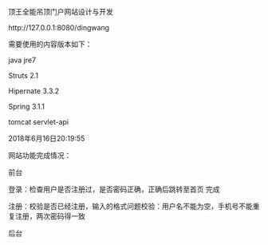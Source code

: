 ﻿<p>
顶王全能吊顶门户网站设计与开发<p>
http://127.0.0.1:8080/dingwang<p>
</p>
<p>
需要使用的内容版本如下：<p>
java jre7<p>
Struts 2.1<p>
Hipernate 3.3.2<p>
Spring 3.1.1<p>
tomcat servlet-api<p>
</p>

<p>
2018年6月16日20:19:55<p>
网站功能完成情况：<p>
前台<p>
登录：检查用户是否注册过，是否密码正确，正确后跳转至首页   完成<p>
注册：校验是否已经注册，输入的格式问题校验：用户名不能为空，手机号不能重复注册，两次密码得一致<p>
</p>
<p>
后台<p>
</p>